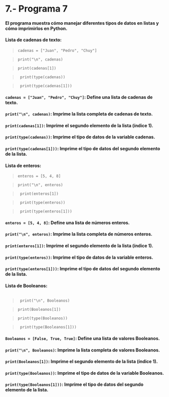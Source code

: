 # 7.- Programa 7
#### El programa muestra cómo manejar diferentes tipos de datos en listas y cómo imprimirlos en Python.
#### Lista de cadenas de texto:
> ```cadenas = ["Juan", "Pedro", "Chuy"] ```

> ``` print("\n", cadenas) ```

> ``` print(cadenas[1]) ```

> ``` print(type(cadenas))```

> ``` print(type(cadenas[1]))```

#### ```cadenas = ["Juan", "Pedro", "Chuy"]```: Define una lista de cadenas de texto.
#### ```print("\n", cadenas)```: Imprime la lista completa de cadenas de texto.
#### ```print(cadenas[1])```: Imprime el segundo elemento de la lista (índice 1).
#### ```print(type(cadenas))```: Imprime el tipo de datos de la variable cadenas.
#### ```print(type(cadenas[1]))```: Imprime el tipo de datos del segundo elemento de la lista.
#### Lista de enteros:
> ```enteros = [5, 4, 8]```

> ```print("\n", enteros) ```

> ``` print(enteros[1])```

> ``` print(type(enteros))```

> ``` print(type(enteros[1]))```

#### ```enteros = [5, 4, 8]```: Define una lista de números enteros.
#### ```print("\n", enteros)```: Imprime la lista completa de números enteros.
#### ```print(enteros[1])```: Imprime el segundo elemento de la lista (índice 1).
#### ```print(type(enteros))```: Imprime el tipo de datos de la variable enteros.
#### ```print(type(enteros[1]))```: Imprime el tipo de datos del segundo elemento de la lista.
#### Lista de Booleanos:
> ```Booleanos = [False, True, True]

> ``` print("\n", Booleanos)```

> ```print(Booleanos[1])```

> ```print(type(Booleanos))```
 
> ``` print(type(Booleanos[1]))```

#### ```Booleanos = [False, True, True]```: Define una lista de valores Booleanos.
#### ```print("\n", Booleanos)```: Imprime la lista completa de valores Booleanos.
#### ```print(Booleanos[1])```: Imprime el segundo elemento de la lista (índice 1).
#### ```print(type(Booleanos))```: Imprime el tipo de datos de la variable Booleanos.
#### ```print(type(Booleanos[1]))```: Imprime el tipo de datos del segundo elemento de la lista.
